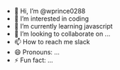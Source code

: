 - 👋 Hi, I’m @wprince0288
- 👀 I’m interested in coding
- 🌱 I’m currently learning javascript
- 💞️ I’m looking to collaborate on ...
- 📫 How to reach me slack 
- 😄 Pronouns: ...
- ⚡ Fun fact: ...

<!---
wprince0288/wprince0288 is a ✨ special ✨ repository because its `README.md` (this file) appears on your GitHub profile.
You can click the Preview link to take a look at your changes.
--->
